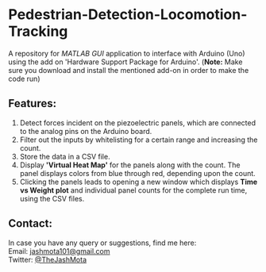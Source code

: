 # Pedestrian-Detection-Locomotion-Tracking

A repository for _MATLAB GUI_ application to interface with Arduino (Uno) using the add on 'Hardware Support Package for Arduino'.
(__Note:__ Make sure you download and install the mentioned add-on in order to make the code run)

## Features:
1. Detect forces incident on the piezoelectric panels, which are connected to the analog pins on the Arduino board.
2. Filter out the inputs by whitelisting for a certain range and increasing the count.
3. Store the data in a  CSV file.
4. Display __'Virtual Heat Map'__ for the panels along with the count. The panel displays colors from blue through red, depending upon the count.
5. Clicking the panels leads to opening a new window which displays __Time vs Weight plot__ and individual panel counts for the complete run time, using the CSV files.  

## Contact:
In case you have any query or suggestions, find me here:    
Email: [jashmota101@gmail.com](mailto:jashmota101@gmail.com)  
Twitter: [@TheJashMota](https:www/twitter.com/TheJashMota)
